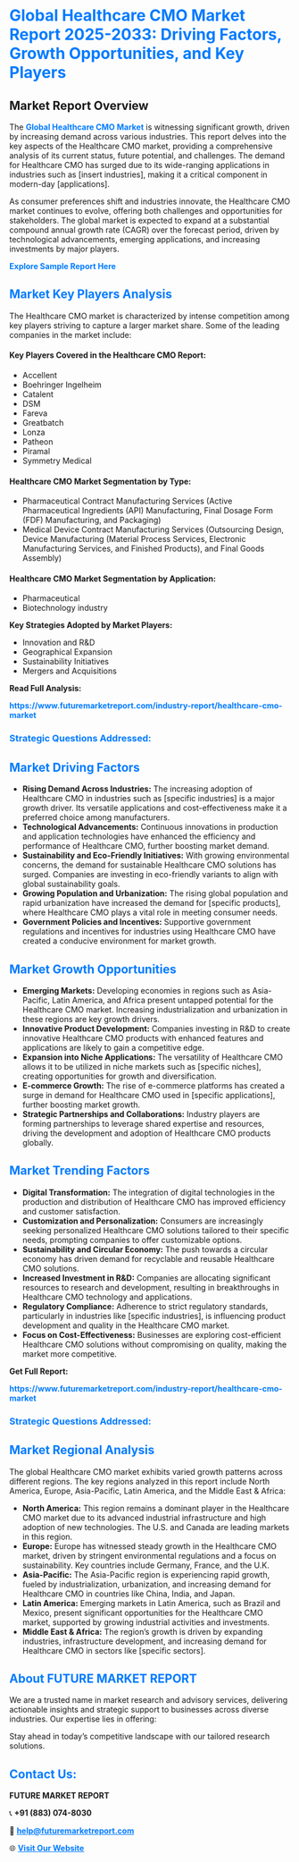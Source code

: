 <h1 style="color: #007BFF;">Global Healthcare CMO Market Report 2025-2033: Driving Factors, Growth Opportunities, and Key Players</h1>

<section id="overview">
<h2>Market Report Overview</h2>
<p>The <a href="https://www.futuremarketreport.com/industry-report/healthcare-cmo-market" style="color: #007BFF; text-decoration: none;"><strong>Global Healthcare CMO Market</strong></a> is witnessing significant growth, driven by increasing demand across various industries. This report delves into the key aspects of the Healthcare CMO market, providing a comprehensive analysis of its current status, future potential, and challenges. The demand for Healthcare CMO has surged due to its wide-ranging applications in industries such as [insert industries], making it a critical component in modern-day [applications].</p>
<p>As consumer preferences shift and industries innovate, the Healthcare CMO market continues to evolve, offering both challenges and opportunities for stakeholders. The global market is expected to expand at a substantial compound annual growth rate (CAGR) over the forecast period, driven by technological advancements, emerging applications, and increasing investments by major players.</p>
</section>

<section id="overview">
<p><a href="https://www.futuremarketreport.com/request-sample/reportId=99516" style="color: #007BFF; text-decoration: none;"><strong>Explore Sample Report Here</strong></a></p>
</section>

<section id="key-players">
<h2 style="color: #007BFF;">Market Key Players Analysis</h2>
<p>The Healthcare CMO market is characterized by intense competition among key players striving to capture a larger market share. Some of the leading companies in the market include:</p>
<h4>Key Players Covered in the Healthcare CMO Report:</h4>
<ul><li>Accellent</li><li>Boehringer Ingelheim</li><li>Catalent</li><li>DSM</li><li>Fareva</li><li>Greatbatch</li><li>Lonza</li><li>Patheon</li><li>Piramal</li><li>Symmetry Medical</li></ul>
<h4>Healthcare CMO Market Segmentation by Type:</h4>
<ul><li>Pharmaceutical Contract Manufacturing Services (Active Pharmaceutical Ingredients (API) Manufacturing, Final Dosage Form (FDF) Manufacturing, and Packaging)</li><li>Medical Device Contract Manufacturing Services (Outsourcing Design, Device Manufacturing (Material Process Services, Electronic Manufacturing Services, and Finished Products), and Final Goods Assembly)</li></ul>

<h4>Healthcare CMO Market Segmentation by Application:</h4>
<ul><li>Pharmaceutical</li><li>Biotechnology industry</li></ul>
<p><strong>Key Strategies Adopted by Market Players:</strong></p>
<ul>
<li>Innovation and R&D</li>
<li>Geographical Expansion</li>
<li>Sustainability Initiatives</li>
<li>Mergers and Acquisitions</li>
</ul>
</section>

<section>
<p><strong>Read Full Analysis: </strong></p><a href="https://www.futuremarketreport.com/industry-report/healthcare-cmo-market" style="color: #007BFF; text-decoration: none;"><strong>https://www.futuremarketreport.com/industry-report/healthcare-cmo-market</strong></a>
<h3 style="color: #007BFF;">Strategic Questions Addressed:</h3>
</section>

<section id="driving-factors">
<h2 style="color: #007BFF;">Market Driving Factors</h2>
<ul>
<li><strong>Rising Demand Across Industries:</strong> The increasing adoption of Healthcare CMO in industries such as [specific industries] is a major growth driver. Its versatile applications and cost-effectiveness make it a preferred choice among manufacturers.</li>
<li><strong>Technological Advancements:</strong> Continuous innovations in production and application technologies have enhanced the efficiency and performance of Healthcare CMO, further boosting market demand.</li>
<li><strong>Sustainability and Eco-Friendly Initiatives:</strong> With growing environmental concerns, the demand for sustainable Healthcare CMO solutions has surged. Companies are investing in eco-friendly variants to align with global sustainability goals.</li>
<li><strong>Growing Population and Urbanization:</strong> The rising global population and rapid urbanization have increased the demand for [specific products], where Healthcare CMO plays a vital role in meeting consumer needs.</li>
<li><strong>Government Policies and Incentives:</strong> Supportive government regulations and incentives for industries using Healthcare CMO have created a conducive environment for market growth.</li>
</ul>
</section>

<section id="growth-opportunities">
<h2 style="color: #007BFF;">Market Growth Opportunities</h2>
<ul>
<li><strong>Emerging Markets:</strong> Developing economies in regions such as Asia-Pacific, Latin America, and Africa present untapped potential for the Healthcare CMO market. Increasing industrialization and urbanization in these regions are key growth drivers.</li>
<li><strong>Innovative Product Development:</strong> Companies investing in R&D to create innovative Healthcare CMO products with enhanced features and applications are likely to gain a competitive edge.</li>
<li><strong>Expansion into Niche Applications:</strong> The versatility of Healthcare CMO allows it to be utilized in niche markets such as [specific niches], creating opportunities for growth and diversification.</li>
<li><strong>E-commerce Growth:</strong> The rise of e-commerce platforms has created a surge in demand for Healthcare CMO used in [specific applications], further boosting market growth.</li>
<li><strong>Strategic Partnerships and Collaborations:</strong> Industry players are forming partnerships to leverage shared expertise and resources, driving the development and adoption of Healthcare CMO products globally.</li>
</ul>
</section>

<section id="trending-factors">
<h2 style="color: #007BFF;">Market Trending Factors</h2>
<ul>
<li><strong>Digital Transformation:</strong> The integration of digital technologies in the production and distribution of Healthcare CMO has improved efficiency and customer satisfaction.</li>
<li><strong>Customization and Personalization:</strong> Consumers are increasingly seeking personalized Healthcare CMO solutions tailored to their specific needs, prompting companies to offer customizable options.</li>
<li><strong>Sustainability and Circular Economy:</strong> The push towards a circular economy has driven demand for recyclable and reusable Healthcare CMO solutions.</li>
<li><strong>Increased Investment in R&D:</strong> Companies are allocating significant resources to research and development, resulting in breakthroughs in Healthcare CMO technology and applications.</li>
<li><strong>Regulatory Compliance:</strong> Adherence to strict regulatory standards, particularly in industries like [specific industries], is influencing product development and quality in the Healthcare CMO market.</li>
<li><strong>Focus on Cost-Effectiveness:</strong> Businesses are exploring cost-efficient Healthcare CMO solutions without compromising on quality, making the market more competitive.</li>
</ul>
</section>

<section>
<p><strong>Get Full Report: </strong></p><a href="https://www.futuremarketreport.com/industry-report/healthcare-cmo-market" style="color: #007BFF; text-decoration: none;"><strong>https://www.futuremarketreport.com/industry-report/healthcare-cmo-market</strong></a>
<h3 style="color: #007BFF;">Strategic Questions Addressed:</h3>
</section>


<section id="regional-analysis">
<h2 style="color: #007BFF;">Market Regional Analysis</h2>
<p>The global Healthcare CMO market exhibits varied growth patterns across different regions. The key regions analyzed in this report include North America, Europe, Asia-Pacific, Latin America, and the Middle East & Africa:</p>
<ul>
<li><strong>North America:</strong> This region remains a dominant player in the Healthcare CMO market due to its advanced industrial infrastructure and high adoption of new technologies. The U.S. and Canada are leading markets in this region.</li>
<li><strong>Europe:</strong> Europe has witnessed steady growth in the Healthcare CMO market, driven by stringent environmental regulations and a focus on sustainability. Key countries include Germany, France, and the U.K.</li>
<li><strong>Asia-Pacific:</strong> The Asia-Pacific region is experiencing rapid growth, fueled by industrialization, urbanization, and increasing demand for Healthcare CMO in countries like China, India, and Japan.</li>
<li><strong>Latin America:</strong> Emerging markets in Latin America, such as Brazil and Mexico, present significant opportunities for the Healthcare CMO market, supported by growing industrial activities and investments.</li>
<li><strong>Middle East & Africa:</strong> The region’s growth is driven by expanding industries, infrastructure development, and increasing demand for Healthcare CMO in sectors like [specific sectors].</li>
</ul>
</section>

<footer>
<h2 style="color: #007BFF;">About FUTURE MARKET REPORT</h2>
<p>We are a trusted name in market research and advisory services, delivering actionable insights and strategic support to businesses across diverse industries. Our expertise lies in offering:</p>

<p>Stay ahead in today’s competitive landscape with our tailored research solutions.</p>

<h2 style="color: #007BFF;">Contact Us:</h2>
<p><strong>FUTURE MARKET REPORT</strong></p>
<p>📞 <strong>+91 (883) 074-8030</strong></p>
<p>📧 <strong><a href="mailto:help@futuremarketreport.com" style="color: #007BFF;">help@futuremarketreport.com</a></strong></p>
<p>🌐 <strong><a href="https://www.futuremarketreport.com/" style="color: #007BFF;">Visit Our Website</a></strong></p>
</footer>